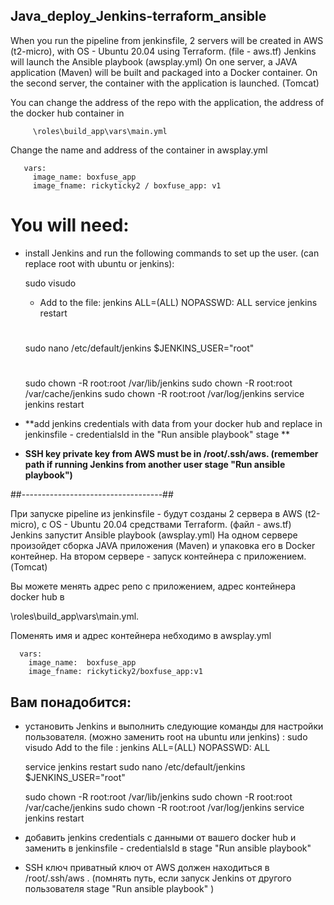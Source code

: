 ## Java_deploy_Jenkins-terraform_ansible

When you run the pipeline from jenkinsfile, 2 servers will be created in AWS (t2-micro), with OS - Ubuntu 20.04 using Terraform. (file - aws.tf)
Jenkins will launch the Ansible playbook (awsplay.yml)
On one server, a JAVA application (Maven) will be built and packaged into a Docker container.
On the second server, the container with the application is launched. (Tomcat)


You can change the address of the repo with the application, the address of the docker hub container in 
         
         \roles\build_app\vars\main.yml 
         
Change the name and address of the container in awsplay.yml
       
       vars:
         image_name: boxfuse_app
         image_fname: rickyticky2 / boxfuse_app: v1


# You will need:
- install Jenkins and run the following commands to set up the user. (can replace root with ubuntu or jenkins):


     sudo visudo
     - Add to the file:
     jenkins ALL=(ALL) NOPASSWD: ALL
    service jenkins restart
    #
    sudo nano /etc/default/jenkins
    $JENKINS_USER="root"
    #
    sudo chown -R root:root /var/lib/jenkins
    sudo chown -R root:root /var/cache/jenkins
    sudo chown -R root:root /var/log/jenkins
    service jenkins restart 
    
    

- **add jenkins credentials with data from your docker hub and replace in jenkinsfile - credentialsId in the "Run ansible playbook" stage **

- **SSH key private key from AWS must be in /root/.ssh/aws. (remember path if running Jenkins from another user stage "Run ansible playbook")**


##-----------------------------------##


При запуске pipeline из jenkinsfile - будут созданы 2 сервера в AWS (t2-micro), c OS - Ubuntu 20.04 средствами Terraform. (файл - aws.tf)
Jenkins запустит Ansible playbook (awsplay.yml)
На одном сервере произойдет сборка JAVA приложения (Maven) и упаковка его в Docker контейнер. 
На втором сервере - запуск контейнера с приложением. (Tomcat)

Вы можете менять адрес репо с приложением, адрес контейнера docker hub в 

\roles\build_app\vars\main.yml.

Поменять имя и адрес контейнера небходимо в awsplay.yml


      vars:
        image_name:  boxfuse_app
        image_fname: rickyticky2/boxfuse_app:v1



## Вам понадобится: 
- установить Jenkins и выполнить следующие команды для настройки пользователя. (можно заменить root на ubuntu или jenkins) : 
    sudo visudo
    Add to the file :
    jenkins ALL=(ALL) NOPASSWD: ALL
    
    service jenkins restart
    sudo nano /etc/default/jenkins
    $JENKINS_USER="root"

    sudo chown -R root:root /var/lib/jenkins
    sudo chown -R root:root /var/cache/jenkins
    sudo chown -R root:root /var/log/jenkins
    service jenkins restart 

- добавить jenkins credentials с данными от вашего docker hub и заменить в jenkinsfile - credentialsId в stage "Run ansible playbook"

- SSH ключ приватный ключ от AWS должен находиться в /root/.ssh/aws . (помнять путь, если запуск Jenkins от другого пользователя stage "Run ansible playbook" )
